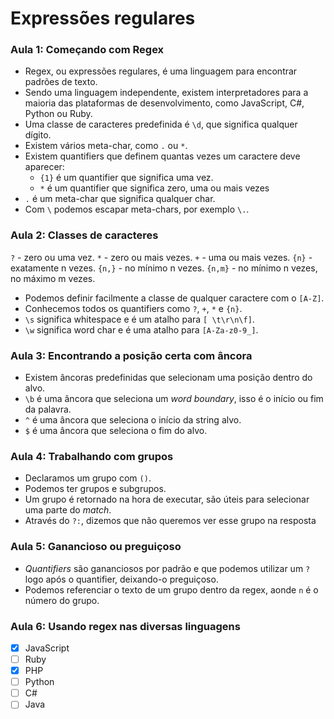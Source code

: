 # Expressões regulares

### Aula 1: Começando com Regex

- Regex, ou expressões regulares, é uma linguagem para encontrar padrões de texto.
- Sendo uma linguagem independente, existem interpretadores para a maioria das plataformas de desenvolvimento, como JavaScript, C#, Python ou Ruby.
- Uma classe de caracteres predefinida é `\d`, que significa qualquer dígito.
- Existem vários meta-char, como `.` ou `*`.
- Existem quantifiers que definem quantas vezes um caractere deve aparecer:
  - `{1}` é um quantifier que significa uma vez.
  - `*` é um quantifier que significa zero, uma ou mais vezes
- `.` é um meta-char que significa qualquer char.
- Com `\` podemos escapar meta-chars, por exemplo `\.`.

### Aula 2: Classes de caracteres

`?` - zero ou uma vez.
`*` - zero ou mais vezes.
`+` - uma ou mais vezes.
`{n}` - exatamente n vezes.
`{n,}` - no mínimo n vezes.
`{n,m}` - no mínimo n vezes, no máximo m vezes.

- Podemos definir facilmente a classe de qualquer caractere com o `[A-Z]`.
- Conhecemos todos os quantifiers como `?`, `+`, `*` e `{n}`.
- `\s` significa whitespace e é um atalho para `[ \t\r\n\f]`.
- `\w` significa word char e é uma atalho para `[A-Za-z0-9_]`.

### Aula 3: Encontrando a posição certa com âncora

- Existem âncoras predefinidas que selecionam uma posição dentro do alvo.
- `\b` é uma âncora que seleciona um _word boundary_, isso é o início ou fim da palavra.
- `^` é uma âncora que seleciona o início da string alvo.
- `$` é uma âncora que seleciona o fim do alvo.

### Aula 4: Trabalhando com grupos

- Declaramos um grupo com `()`.
- Podemos ter grupos e subgrupos.
- Um grupo é retornado na hora de executar, são úteis para selecionar uma parte do _match_.
- Através do `?:`, dizemos que não queremos ver esse grupo na resposta

### Aula 5: Ganancioso ou preguiçoso

- _Quantifiers_ são gananciosos por padrão e que podemos utilizar um `?` logo após o quantifier, deixando-o preguiçoso.
- Podemos referenciar o texto de um grupo dentro da regex, aonde `n` é o número do grupo.

### Aula 6: Usando regex nas diversas linguagens

- [x] JavaScript
- [ ] Ruby
- [x] PHP
- [ ] Python
- [ ] C#
- [ ] Java
